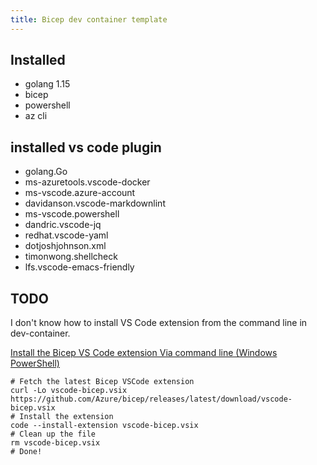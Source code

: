 ```yaml
---
title: Bicep dev container template
---
```


## Installed

- golang 1.15
- bicep
- powershell
- az cli

## installed vs code plugin

- golang.Go
- ms-azuretools.vscode-docker
- ms-vscode.azure-account
- davidanson.vscode-markdownlint
- ms-vscode.powershell
- dandric.vscode-jq
- redhat.vscode-yaml
- dotjoshjohnson.xml
- timonwong.shellcheck
- lfs.vscode-emacs-friendly

## TODO

I don't know how to install VS Code extension from the command line in dev-container.

[Install the Bicep VS Code extension Via command line (Windows PowerShell)](https://github.com/Azure/bicep/blob/master/docs/installing.md#via-command-line-linux--macos)

```shell
# Fetch the latest Bicep VSCode extension
curl -Lo vscode-bicep.vsix https://github.com/Azure/bicep/releases/latest/download/vscode-bicep.vsix
# Install the extension
code --install-extension vscode-bicep.vsix
# Clean up the file
rm vscode-bicep.vsix
# Done!
 ```
